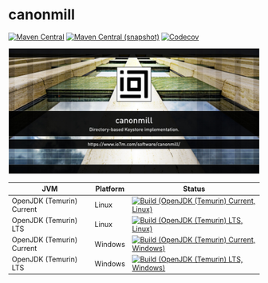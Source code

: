 canonmill
===

[![Maven Central](https://img.shields.io/maven-central/v/com.io7m.canonmill/com.io7m.canonmill.svg?style=flat-square)](http://search.maven.org/#search%7Cga%7C1%7Cg%3A%22com.io7m.canonmill%22)
[![Maven Central (snapshot)](https://img.shields.io/nexus/s/https/s01.oss.sonatype.org/com.io7m.canonmill/com.io7m.canonmill.svg?style=flat-square)](https://s01.oss.sonatype.org/content/repositories/snapshots/com/io7m/canonmill/)
[![Codecov](https://img.shields.io/codecov/c/github/io7m/canonmill.svg?style=flat-square)](https://codecov.io/gh/io7m/canonmill)

![canonmill](./src/site/resources/canonmill.jpg?raw=true)

| JVM | Platform | Status |
|-----|----------|--------|
| OpenJDK (Temurin) Current | Linux | [![Build (OpenJDK (Temurin) Current, Linux)](https://img.shields.io/github/actions/workflow/status/io7m/canonmill/main.linux.temurin.current.yml)](https://github.com/io7m/canonmill/actions?query=workflow%3Amain.linux.temurin.current)|
| OpenJDK (Temurin) LTS | Linux | [![Build (OpenJDK (Temurin) LTS, Linux)](https://img.shields.io/github/actions/workflow/status/io7m/canonmill/main.linux.temurin.lts.yml)](https://github.com/io7m/canonmill/actions?query=workflow%3Amain.linux.temurin.lts)|
| OpenJDK (Temurin) Current | Windows | [![Build (OpenJDK (Temurin) Current, Windows)](https://img.shields.io/github/actions/workflow/status/io7m/canonmill/main.windows.temurin.current.yml)](https://github.com/io7m/canonmill/actions?query=workflow%3Amain.windows.temurin.current)|
| OpenJDK (Temurin) LTS | Windows | [![Build (OpenJDK (Temurin) LTS, Windows)](https://img.shields.io/github/actions/workflow/status/io7m/canonmill/main.windows.temurin.lts.yml)](https://github.com/io7m/canonmill/actions?query=workflow%3Amain.windows.temurin.lts)|
